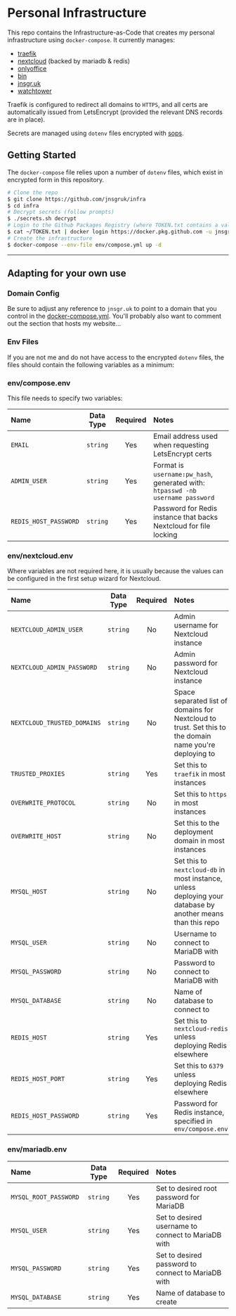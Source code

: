 # Personal Infrastructure

This repo contains the Infrastructure-as-Code that creates my personal infrastructure using `docker-compose`. It currently manages:

- [traefik](https://traefik.io)
- [nextcloud](https://nextcloud.com/) (backed by mariadb & redis)
- [onlyoffice](https://hub.docker.com/r/onlyoffice/documentserver/)
- [bin](https://github.com/w4/bin)
- [jnsgr.uk](https://github.com/jnsgruk/jnsgr.uk)
- [watchtower](https://github.com/containrrr/watchtower)

Traefik is configured to redirect all domains to `HTTPS`, and all certs are automatically issued from LetsEncrypt (provided the relevant DNS records are in place).

Secrets are managed using `dotenv` files encrypted with [sops](https://github.com/mozilla/sops).

## Getting Started

The `docker-compose` file relies upon a number of `dotenv` files, which exist in encrypted form in this repository.

```bash
# Clone the repo
$ git clone https://github.com/jnsgruk/infra
$ cd infra
# Decrypt secrets (follow prompts)
$ ./secrets.sh decrypt
# Login to the Github Packages Registry (where TOKEN.txt contains a valid Github access token)
$ cat ~/TOKEN.txt | docker login https://docker.pkg.github.com -u jnsgruk --password-stdin
# Create the infrastructure
$ docker-compose --env-file env/compose.yml up -d
```

---

## Adapting for your own use

### Domain Config

Be sure to adjust any reference to `jnsgr.uk` to point to a domain that you control in the [docker-compose.yml](./docker-compose.yml). You'll probably also want to comment out the section that hosts my website...

### Env Files

If you are not me and do not have access to the encrypted `dotenv` files, the files should contain the following variables as a minimum:

### env/compose.env

This file needs to specify two variables:

| Name                  | Data Type | Required | Notes                                                                          |
| :-------------------- | :-------: | :------: | :----------------------------------------------------------------------------- |
| `EMAIL`               | `string`  |   Yes    | Email address used when requesting LetsEncrypt certs                           |
| `ADMIN_USER`          | `string`  |   Yes    | Format is `username:pw_hash`, generated with: `htpasswd -nb username password` |
| `REDIS_HOST_PASSWORD` | `string`  |   Yes    | Password for Redis instance that backs Nextcloud for file locking              |

### env/nextcloud.env

Where variables are not required here, it is usually because the values can be configured in the first setup wizard for Nextcloud.

| Name                        | Data Type | Required | Notes                                                                                                       |
| :-------------------------- | :-------: | :------: | :---------------------------------------------------------------------------------------------------------- |
| `NEXTCLOUD_ADMIN_USER`      | `string`  |    No    | Admin username for Nextcloud instance                                                                       |
| `NEXTCLOUD_ADMIN_PASSWORD`  | `string`  |    No    | Admin password for Nextcloud instance                                                                       |
| `NEXTCLOUD_TRUSTED_DOMAINS` | `string`  |    No    | Space separated list of domains for Nextcloud to trust. Set this to the domain name you're deploying to     |
| `TRUSTED_PROXIES`           | `string`  |   Yes    | Set this to `traefik` in most instances                                                                     |
| `OVERWRITE_PROTOCOL`        | `string`  |    No    | Set this to `https` in most instances                                                                       |
| `OVERWRITE_HOST`            | `string`  |    No    | Set this to the deployment domain in most instances                                                         |
| `MYSQL_HOST`                | `string`  |    No    | Set this to `nextcloud-db` in most instance, unless deploying your database by another means than this repo |
| `MYSQL_USER`                | `string`  |    No    | Username to connect to MariaDB with                                                                         |
| `MYSQL_PASSWORD`            | `string`  |    No    | Password to connect to MariaDB with                                                                         |
| `MYSQL_DATABASE`            | `string`  |    No    | Name of database to connect to                                                                              |
| `REDIS_HOST`                | `string`  |   Yes    | Set this to `nextcloud-redis` unless deploying Redis elsewhere                                              |
| `REDIS_HOST_PORT`           | `string`  |   Yes    | Set this to `6379` unless deploying Redis elsewhere                                                         |
| `REDIS_HOST_PASSWORD`       | `string`  |   Yes    | Password for Redis instance, specified in `env/compose.env`                                                 |

### env/mariadb.env

| Name                  | Data Type | Required | Notes                                              |
| :-------------------- | :-------: | :------: | :------------------------------------------------- |
| `MYSQL_ROOT_PASSWORD` | `string`  |   Yes    | Set to desired root password for MariaDB           |
| `MYSQL_USER`          | `string`  |   Yes    | Set to desired username to connect to MariaDB with |
| `MYSQL_PASSWORD`      | `string`  |   Yes    | Set to desired password to connect to MariaDB with |
| `MYSQL_DATABASE`      | `string`  |   Yes    | Name of database to create                         |
